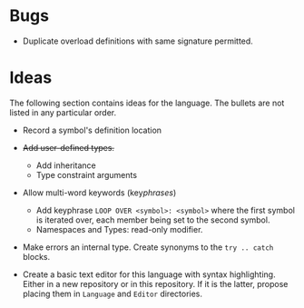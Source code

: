 # Bugs

- Duplicate overload definitions with same signature permitted.

# Ideas

The following section contains ideas for the language. The bullets are not listed in any particular order.

- Record a symbol's definition location

- ~~Add user-defined types.~~
	- Add inheritance
	- Type constraint arguments

- Allow multi-word keywords (key*phrases*)
	- Add keyphrase `LOOP OVER <symbol>: <symbol>` where the first symbol is iterated over, each member being set to the second symbol.
	- Namespaces and Types: read-only modifier.

- Make errors an internal type. Create synonyms to the `try .. catch` blocks.

- Create a basic text editor for this language with syntax highlighting. Either in a new repository or in this repository. If it is the latter, propose placing them in `Language` and `Editor` directories.
